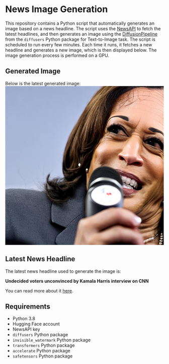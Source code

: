 # News Image Generation
This repository contains a Python script that automatically generates an image based on a news headline. The script uses the [NewsAPI](https://newsapi.org/) to fetch the latest headlines, and then generates an image using the [DiffusionPipeline](https://github.com/huggingface/diffusers) from the `diffusers` Python package for Text-to-Image task.
The script is scheduled to run every few minutes. Each time it runs, it fetches a new headline and generates a new image, which is then displayed below. The image generation process is performed on a GPU.

## Generated Image
Below is the latest generated image:
![Generated Image](image.png)

## Latest News Headline
The latest news headline used to generate the image is:

**Undecided voters unconvinced by Kamala Harris interview on CNN**

You can read more about it [here](https://news.google.com/rss/articles/CBMiWkFVX3lxTE0wVDVoc2c1aVFLY3ZxRDVVbWV6SS0wUXBhSF9aeUFhNjNMRFJMLTJwNjFSTmtpeTlFMFlMZjh1QUJQbzc0cktIdTA1Ym5QX3RPOHp6ZHdwTUxad9IBX0FVX3lxTE95bEE5UHdmcGllcVg4VUV3LU01am40S0Mxb1hMR3g3U3o3dlpIQzNKRTBLOEYxREs5akZGRkcxZUM5SENBT1ptOXlNWUNzYks5cW9aYWlsSW9hTjlCQ2FF?oc=5).

## Requirements
- Python 3.8
- Hugging Face account
- NewsAPI key
- `diffusers` Python package
- `invisible_watermark` Python package
- `transformers` Python package
- `accelerate` Python package
- `safetensors` Python package
